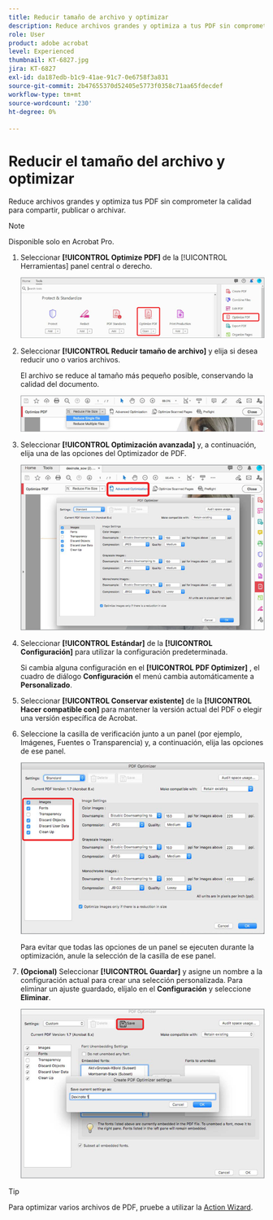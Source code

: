 ```yaml
---
title: Reducir tamaño de archivo y optimizar
description: Reduce archivos grandes y optimiza a tus PDF sin comprometer la calidad para compartir, publicar o archivar
role: User
product: adobe acrobat
level: Experienced
thumbnail: KT-6827.jpg
jira: KT-6827
exl-id: da187edb-b1c9-41ae-91c7-0e6758f3a831
source-git-commit: 2b47655370d52405e5773f0358c71aa65fdecdef
workflow-type: tm+mt
source-wordcount: '230'
ht-degree: 0%

---
```


# Reducir el tamaño del archivo y optimizar

Reduce archivos grandes y optimiza tus PDF sin comprometer la calidad para compartir, publicar o archivar.

>[!NOTE]
>
>Disponible solo en Acrobat Pro.

1. Seleccionar **[!UICONTROL Optimize PDF]** de la [!UICONTROL Herramientas] panel central o derecho.

   ![Reducir paso 1](../assets/Reduce_1.png)

1. Seleccionar **[!UICONTROL Reducir tamaño de archivo]** y elija si desea reducir uno o varios archivos.

   El archivo se reduce al tamaño más pequeño posible, conservando la calidad del documento.

   ![Reducir paso 2](../assets/Reduce_2.png)

1. Seleccionar **[!UICONTROL Optimización avanzada]** y, a continuación, elija una de las opciones del Optimizador de PDF.

   ![Reducir paso 3](../assets/Reduce_3.png)

1. Seleccionar **[!UICONTROL Estándar]** de la **[!UICONTROL Configuración]** para utilizar la configuración predeterminada.

   Si cambia alguna configuración en el **[!UICONTROL PDF Optimizer]** , el cuadro de diálogo **Configuración** el menú cambia automáticamente a **Personalizado**.

1. Seleccionar **[!UICONTROL Conservar existente]** de la **[!UICONTROL Hacer compatible con]** para mantener la versión actual del PDF o elegir una versión específica de Acrobat.

1. Seleccione la casilla de verificación junto a un panel (por ejemplo, Imágenes, Fuentes o Transparencia) y, a continuación, elija las opciones de ese panel.

   ![Reducir paso 5](../assets/Reduce_5.png)

   Para evitar que todas las opciones de un panel se ejecuten durante la optimización, anule la selección de la casilla de ese panel.

1. **(Opcional)** Seleccionar **[!UICONTROL Guardar]** y asigne un nombre a la configuración actual para crear una selección personalizada. Para eliminar un ajuste guardado, elíjalo en el **Configuración** y seleccione **Eliminar**.

   ![Reducir paso 6](../assets/Reduce_6.png)

>[!TIP]
>
>Para optimizar varios archivos de PDF, pruebe a utilizar la [Action Wizard](../advanced-tasks/action.md).
